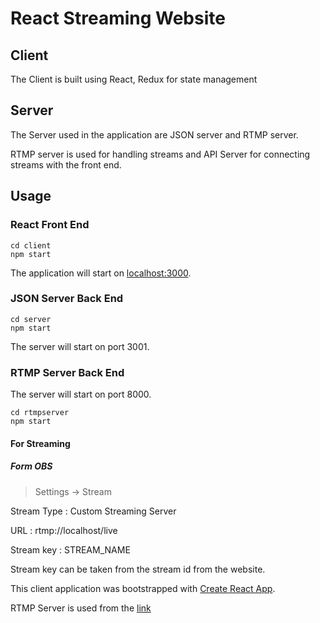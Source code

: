 # React Streaming Website

## Client

The Client is built using React, Redux for state management

## Server

The Server used in the application are JSON server and RTMP server.

RTMP server is used for handling streams and API Server for connecting streams with the front end.

## Usage

### React Front End

```
cd client
npm start
```

The application will start on [localhost:3000](http://localhost:3000).

### JSON Server Back End

```
cd server
npm start
```

The server will start on port 3001.

### RTMP Server Back End

The server will start on port 8000.

```
cd rtmpserver
npm start
```

#### For Streaming

##### Form OBS

> Settings -> Stream

Stream Type : Custom Streaming Server

URL : rtmp://localhost/live

Stream key : STREAM_NAME

Stream key can be taken from the stream id from the website.

This client application was bootstrapped with [Create React App](https://github.com/facebook/create-react-app).

RTMP Server is used from the [link](https://github.com/illuspas/Node-Media-Server)
